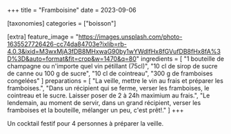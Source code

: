 +++
title = "Framboisine"
date = 2023-09-06

[taxonomies]
categories = ["boisson"]

[extra]
feature_image = "https://images.unsplash.com/photo-1635527726426-cc74da84703e?ixlib=rb-4.0.3&ixid=M3wxMjA3fDB8MHxwaG90by1wYWdlfHx8fGVufDB8fHx8fA%3D%3D&auto=format&fit=crop&w=1470&q=80"
ingredients = [
  "1 bouteille de champagne ou n'importe quel vin pétillant (75cl)",
  "10 cl de sirop de sucre de canne ou 100 g de sucre",
  "10 cl de cointreau",
  "300 g de framboises congelées"
]
preparations = [
  "La veille, mettre le vin au frais et préparer les framboises.",
  "Dans un récipient qui se ferme, verser les framboises, le cointreau et le sucre. Laisser poser de 2 à 24h maximium au frais.",
  "Le lendemain, au moment de servir, dans un grand récipient, verser les framboises et la bouteille, mélanger un peu, c'est prêt!."
]
+++

Un cocktail festif pour 4 personnes à préparer la veille.
